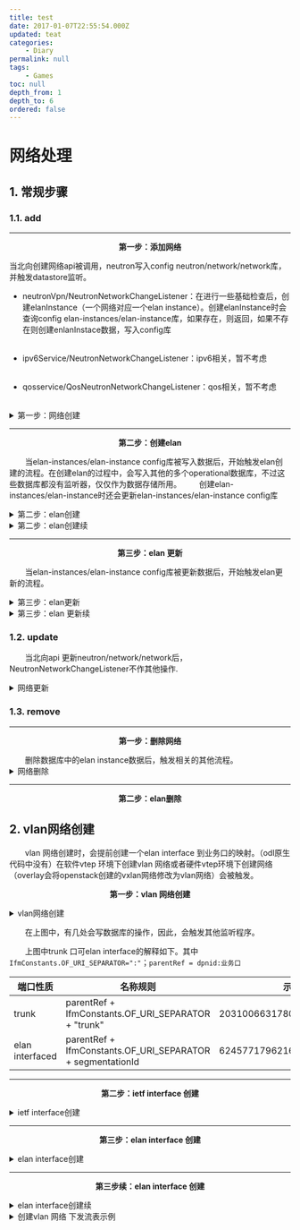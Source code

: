 ```yaml
---
title: test
date: 2017-01-07T22:55:54.000Z
updated: teat
categories:
    - Diary
permalink: null
tags:
    - Games
toc: null
depth_from: 1
depth_to: 6
ordered: false
---  
```

  
  
#  网络处理
  
  
##  1. 常规步骤
  
###  1.1. add
  
  
  
  
***
<p style="text-align: center;"><Strong>第一步：添加网络</Strong></p>
  
当北向创建网络api被调用，neutron写入config neutron/network/network库，并触发datastore监听。
  
* neutronVpn/NeutronNetworkChangeListener：在进行一些基础检查后，创建elanInstance（一个网络对应一个elan instance）。创建elanInstance时会查询config elan-instances/elan-instance库，如果存在，则返回，如果不存在则创建enlanInstace数据，写入config库<br/><br/>
  
* ipv6Service/NeutronNetworkChangeListener：ipv6相关，暂不考虑<br/><br/>
  
  
* qosservice/QosNeutronNetworkChangeListener：qos相关，暂不考虑<br/><br/>
  
  
  
  
<details>
 <summary>第一步：网络创建</summary>
  

![](../../../source/assert/image/7a59aa52d998fa84c8c6a345c6e8c1310.png?0.7974689986960424)  
</details>
  
  
***
  
<p style="text-align: center;"><Strong>第二步：创建elan</Strong></p>
  
&emsp;&emsp;当elan-instances/elan-instance config库被写入数据后，开始触发elan创建的流程。在创建elan的过程中，会写入其他的多个operational数据库，不过这些数据库都没有监听器，仅仅作为数据存储所用。
&emsp;&emsp;创建elan-instances/elan-instance时还会更新elan-instances/elan-instance config库
  
  
  
<details>
 <summary>第二步：elan创建</summary>
  

![](../../../source/assert/image/7a59aa52d998fa84c8c6a345c6e8c1311.png?0.08913765804454887)  
</details>
  
  
  
<details>
 <summary>第二步：elan创建续</summary>
  

![](../../../source/assert/image/7a59aa52d998fa84c8c6a345c6e8c1312.png?0.8193403893071831)  
</details>
  
  
  
  
***
<p style="text-align: center;"><Strong>第三步：elan 更新</Strong></p>
  
&emsp;&emsp;当elan-instances/elan-instance config库被更新数据后，开始触发elan更新的流程。
  
  
  
<details>
 <summary>第三步：elan更新</summary>
  

![](../../../source/assert/image/7a59aa52d998fa84c8c6a345c6e8c1313.png?0.15435292325857053)  
</details>
  
<details>
 <summary>第三步：elan 更新续</summary>
  

![](../../../source/assert/image/7a59aa52d998fa84c8c6a345c6e8c1314.png?0.5138934759324512)  
</details>
  
  
###  1.2. update
  
  
&emsp;&emsp;当北向api 更新neutron/network/network后，NeutronNetworkChangeListener不作其他操作.
  
<details>
 <summary>网络更新</summary>
  

![](../../../source/assert/image/7a59aa52d998fa84c8c6a345c6e8c1315.png?0.23528989969317338)  
</details>
  
  
###  1.3. remove
  
***
<p style="text-align: center;"><Strong>第一步：删除网络</Strong></p>
&emsp;&emsp;删除数据库中的elan instance数据后，触发相关的其他流程。
  
<details>
 <summary>网络删除</summary>
  

![](../../../source/assert/image/7a59aa52d998fa84c8c6a345c6e8c1316.png?0.7049653054342104)  
</details>
  
  
***
<p style="text-align: center;"><Strong>第二步：elan删除</Strong></p>
  
  
##  2. vlan网络创建
  
&emsp;&emsp;vlan 网络创建时，会提前创建一个elan interface 到业务口的映射。（odl原生代码中没有）在软件vtep 环境下创建vlan 网络或者硬件vtep环境下创建网络（overlay会将openstack创建的vxlan网络修改为vlan网络）会被触发。
  
<p style="text-align: center;"><Strong>第一步：vlan 网络创建</Strong></p>
  
<details>
 <summary>vlan网络创建</summary>
  

![](../../../source/assert/image/7a59aa52d998fa84c8c6a345c6e8c1317.png?0.5738721806904379)  
</details>
  
&emsp;&emsp;在上图中，有几处会写数据库的操作，因此，会触发其他监听程序。
  
&emsp;&emsp;上图中trunk 口可elan interface的解释如下。其中`IfmConstants.OF_URI_SEPARATOR=":"`；`parentRef = dpnid:业务口`
  
|    端口性质     |                          名称规则                          |             示例             |
| --------------- | ---------------------------------------------------------- | ---------------------------- |
| trunk           | parentRef + IfmConstants.OF_URI_SEPARATOR + "trunk"        | 203100663178074:ens192:trunk |
| elan interfaced | parentRef + IfmConstants.OF_URI_SEPARATOR + segmentationId | 62457717962162:ens192:100    |
  
  
***
<p style="text-align: center;"><Strong>第二步：ietf interface 创建</Strong></p>
  
<details>
 <summary>ietf interface创建</summary>
  

![](../../../source/assert/image/7a59aa52d998fa84c8c6a345c6e8c1318.png?0.5625248955504656)  
</details>
  
***
<p style="text-align: center;"><Strong>第三步：elan interface 创建</Strong></p>
  
  
<details>
 <summary>elan interface创建</summary>
  

![](../../../source/assert/image/7a59aa52d998fa84c8c6a345c6e8c1319.png?0.5665974674764349)  
</details>
  
***
<p style="text-align: center;"><Strong>第三步续：elan interface 创建</Strong></p>
  
  
<details>
 <summary>elan interface创建续</summary>
  

![](../../../source/assert/image/7a59aa52d998fa84c8c6a345c6e8c13110.png?0.8359787429719177)  
</details>
  
<details>
 <summary>创建vlan 网络 下发流表示例</summary>
  
 ```text
 table=0, priority=4,in_port=3,vlan_tci=0x0000/0x1fff actions=write_metadata:0x90000000001/0xffffff0000000001,goto_table:17
 table=0, priority=10,in_port=3,dl_vlan=10 actions=pop_vlan,write_metadata:0xa0000000001/0xffffff0000000001,goto_table:17
 table=17, priority=10,metadata=0xa0000000000/0xffffff0000000000 actions=load:0xa->NXM_NX_REG1[0..19], load:0x138a->NXM_NX_REG7[0..15],write_metadata:0xa0000a138a000000/0xfffffffffffffffe,goto_table:43
 table=52, priority=5,metadata=0x138a000000/0xffff000001 actions=write_actions(group:210004)
 table=52, priority=5,metadata=0x138a000001/0xffff000001 actions=write_actions(group:210003)
 table=55, priority=10,tun_id=0xa,metadata=0xa0000000000/0xfffff0000000000 actions=drop
 table=55, priority=9,tun_id=0xa actions=load:0xa00->NXM_NX_REG6[],resubmit(,220)
 table=220, priority=10,reg6=0x900,metadata=0x1/0x1 actions=drop
 table=220, priority=10,reg6=0xa00,metadata=0x1/0x1 actions=drop
 table=220, priority=9,reg6=0x900 actions=output:3
 table=220, priority=9,reg6=0xa00 actions=push_vlan:0x8100,set_field:4106->vlan_vid,output:3
 ```
 ```text
 group_id=210003,type=all
 group_id=210004,type=all,bucket=actions=group:210003,bucket=actions=load:0xa00->NXM_NX_REG6[],resubmit(,220)
 ```
  
</details>
  
